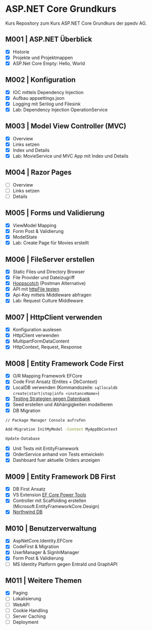 # ASP.NET Core Grundkurs

Kurs Repository zum Kurs ASP.NET Core Grundkurs der ppedv AG.

## M001 | ASP.NET Überblick

-   [x] Historie
-   [x] Projekte und Projektmappen
-   [x] ASP.Net Core Empty: Hello, World

## M002 | Konfiguration

-   [x] IOC mittels Dependency Injection
-   [x] Aufbau appsettings.json
-   [x] Logging mit Serilog und Filesink
-   [x] Lab: Dependency Injection OperationService

## M003 | Model View Controller (MVC)

-   [x] Overview
-   [x] Links setzen
-   [x] Index und Details
-   [x] Lab: MovieService und MVC App mit Index und Details

## M004 | Razor Pages

-   [ ] Overview
-   [ ] Links setzen
-   [ ] Details

## M005 | Forms und Validierung

-   [x] ViewModel Mapping
-   [x] Form Post & Validierung
-   [x] ModelState
-   [x] Lab: Create Page für Movies erstellt

## M006 | FileServer erstellen

-   [x] Static Files und Directory Browser
-   [x] File Provider und Dateizugriff
-   [x] [Hoppscotch](https://hoppscotch.io/) (Postman Alternative)
-   [x] API mit [httpFile testen](https://learn.microsoft.com/de-de/aspnet/core/test/http-files?view=aspnetcore-8.0)
-   [x] Api-Key mittels Middleware abfragen
-   [x] Lab: Request Culture Middleware

## M007 | HttpClient verwenden

-   [x] Konfiguration auslesen
-   [x] HttpClient verwenden
-   [x] MultipartFormDataContent
-   [x] HttpContext, Request, Response

## M008 | Entity Framework Code First

-   [x] O/R Mapping Framework EFCore
-   [x] Code First Ansatz (Entites + DbContext)
-   [x] LocalDB verwenden (Kommandozeile: `sqllocaldb create|start|stop|info <instanceName>`)
-   [x] [Testing Strategien gegen Datenbank](https://learn.microsoft.com/de-de/ef/core/testing/)
-   [x] Seed erstellen und Abhängigkeiten modellieren
-   [x] DB Migration 

```bash
// Package Manager Console aufrufen

Add-Migration InitMyModel -Context MyAppDbContext

Update-Database

```

-   [x] Unit Tests mit EntityFramework
-   [x] OrderService anhand von Tests entwickeln
-   [x] Dashboard fuer aktuelle Orders anzeigen

## M009 | Entity Framework DB First

-   [x] DB First Ansatz
-   [x] VS Extension [EF Core Power Tools](https://marketplace.visualstudio.com/items?itemName=ErikEJ.EFCorePowerTools)
-   [x] Controller mit Scaffolding erstellen (Microsoft.EntityFrameworkCore.Design)
-   [x] [Northwind DB](https://github.com/microsoft/sql-server-samples/blob/master/samples/databases/northwind-pubs/instnwnd.sql)

## M010 | Benutzerverwaltung

-   [x] AspNetCore.Identity.EFCore
-   [x] CodeFirst & Migration
-   [x] UserManager & SignInManager
-   [x] Form Post & Validierung
-   [ ] MS Identity Platform gegen EntraId und GraphAPI

## M011 | Weitere Themen

-   [x] Paging
-   [ ] Lokalisierung
-   [ ] WebAPI
-   [ ] Cookie Handling
-   [ ] Server Caching
-   [ ] Deployment 
